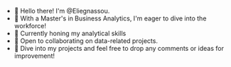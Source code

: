 - 👋 Hello there! I'm @Eliegnassou.
- 👀 With a Master's in Business Analytics, I'm eager to dive into the workforce!
- 🌱 Currently honing my analytical skills  
- 💼 Open to collaborating on data-related projects.
- 🚀 Dive into my projects and feel free to drop any comments or ideas for improvement!

<!---
Eliegnassou/Eliegnassou is a ✨ special ✨ repository because its `README.md` (this file) appears on your GitHub profile.
You can click the Preview link to take a look at your changes.
--->
